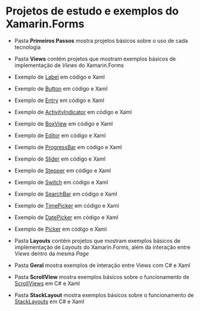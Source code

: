 # Projetos de estudo e exemplos do Xamarin.Forms

- Pasta **Primeiros Passos** mostra projetos básicos sobre o uso de cada tecnologia

- Pasta **Views** contém projetos que mostram exemplos básicos de implementação de *Views* do Xamarin.Forms
 - Exemplo de [Label][l01] em código e Xaml
 - Exemplo de [Button][l02] em código e Xaml
 - Exemplo de [Entry][l03] em código e Xaml
 - Exemplo de [ActivityIndicator][l04] em código e Xaml
 - Exemplo de [BoxView][l05] em código e Xaml
 - Exemplo de [Editor][l06] em código e Xaml
 - Exemplo de [ProgressBar][l07] em código e Xaml
 - Exemplo de [Slider][l08] em código e Xaml
 - Exemplo de [Stepper][l09] em código e Xaml
 - Exemplo de [Switch][l10] em código e Xaml
 - Exemplo de [SearchBar][l11] em código e Xaml
 - Exemplo de [TimePicker][l12] em código e Xaml
 - Exemplo de [DatePicker][l13] em código e Xaml
 - Exemplo de [Picker][l14] em código e Xaml

- Pasta **Layouts** contém projetos que mostram exemplos básicos de implementação de *Layouts* do Xamarin.Forms, além da interação entre *Views* dentro da mesma *Page*
 - Pasta **Geral** mostra exemplos de interação entre Views com C# e Xaml
 - Pasta **ScrollView** mostra exemplos básicos sobre o funcionamento de [ScrollViews][l15] em C# e Xaml
 - Pasta **StackLayout** mostra exemplos básicos sobre o funcionamento de [StackLayouts][l16] em C# e Xaml


 [l01]: https://developer.xamarin.com/api/type/Xamarin.Forms.Label/
 [l02]: https://developer.xamarin.com/api/type/Xamarin.Forms.Button/
 [l03]: https://developer.xamarin.com/api/type/Xamarin.Forms.Entry/
 [l04]: https://developer.xamarin.com/api/type/Xamarin.Forms.ActivityIndicator/
 [l05]: https://developer.xamarin.com/api/type/Xamarin.Forms.BoxView/
 [l06]: https://developer.xamarin.com/api/type/Xamarin.Forms.Editor/
 [l07]: https://developer.xamarin.com/api/type/Xamarin.Forms.ProgressBar/
 [l08]: https://developer.xamarin.com/api/type/Xamarin.Forms.Slider/
 [l09]: https://developer.xamarin.com/api/type/Xamarin.Forms.Stepper/
 [l10]: https://developer.xamarin.com/api/type/Xamarin.Forms.Switch/
 [l11]: https://developer.xamarin.com/api/type/Xamarin.Forms.SearchBar/
 [l12]: https://developer.xamarin.com/api/type/Xamarin.Forms.TimePicker/
 [l13]: https://developer.xamarin.com/api/type/Xamarin.Forms.DatePicker/
 [l14]: https://developer.xamarin.com/api/type/Xamarin.Forms.Picker/
 [l15]: https://developer.xamarin.com/api/type/Xamarin.Forms.ScrollView/
 [l16]: https://developer.xamarin.com/api/type/Xamarin.Forms.StackLayout/

